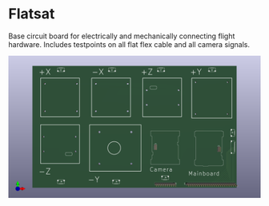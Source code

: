 # Flatsat
Base circuit board for electrically and mechanically connecting flight hardware. Includes testpoints on all flat flex cable and all camera signals.

![3D view](flatsat-base_topview3D.png)
